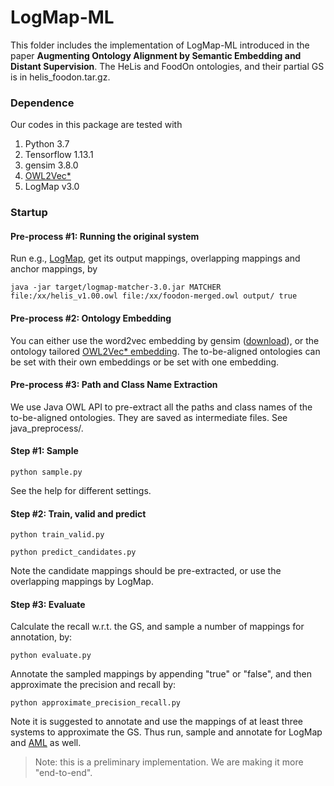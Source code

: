 # LogMap-ML

This folder includes the implementation of LogMap-ML introduced in the paper ****Augmenting Ontology Alignment by Semantic Embedding and Distant Supervision****.
The HeLis and FoodOn ontologies, and their partial GS is in helis_foodon.tar.gz.


### Dependence 
Our codes in this package are tested with
  1. Python 3.7
  2. Tensorflow 1.13.1
  3. gensim 3.8.0
  4. [OWL2Vec\*](https://github.com/KRR-Oxford/OWL2Vec-Star)
  5. LogMap v3.0


### Startup

#### Pre-process #1: Running the original system
Run e.g., [LogMap](https://github.com/ernestojimenezruiz/logmap-matcher), get its output mappings, overlapping mappings and anchor mappings, by

```java -jar target/logmap-matcher-3.0.jar MATCHER file:/xx/helis_v1.00.owl file:/xx/foodon-merged.owl output/ true```

#### Pre-process #2: Ontology Embedding
You can either use the word2vec embedding by gensim ([download](https://drive.google.com/file/d/1rm9uJEKG25PJ79zxbZUWuaUroWeoWbFR/view?usp=sharing)), or the ontology tailored [OWL2Vec\* embedding](https://github.com/KRR-Oxford/OWL2Vec-Star). 
The to-be-aligned ontologies can be set with their own embeddings or be set with one embedding.

#### Pre-process #3: Path and Class Name Extraction
We use Java OWL API to pre-extract all the paths and class names of the to-be-aligned ontologies. They are saved as intermediate files. See java_preprocess/.

#### Step #1: Sample
```python sample.py```

See the help for different settings.

#### Step #2: Train, valid and predict
```python train_valid.py```

```python predict_candidates.py```

Note the candidate mappings should be pre-extracted, or use the overlapping mappings by LogMap.

#### Step #3: Evaluate
Calculate the recall w.r.t. the GS, and sample a number of mappings for annotation, by:

```python evaluate.py```

Annotate the sampled mappings by appending "true" or "false", and then approximate the precision and recall by:

```python approximate_precision_recall.py```

Note it is suggested to annotate and use the mappings of at least three systems to approximate the GS. 
Thus run, sample and annotate for LogMap and [AML](https://github.com/AgreementMakerLight/AML-Project) as well.


> Note: this is a preliminary implementation. We are making it more "end-to-end".
